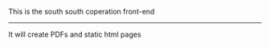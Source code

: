 This is the south south coperation front-end

_______________________________________________


It will create PDFs and static html pages